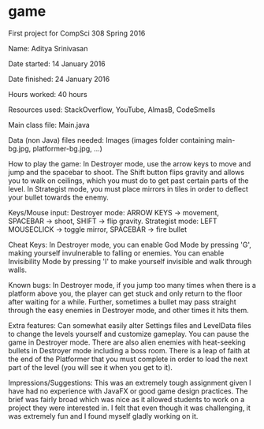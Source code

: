 # game
First project for CompSci 308 Spring 2016

Name: Aditya Srinivasan

Date started: 14 January 2016

Date finished: 24 January 2016

Hours worked: 40 hours

Resources used: StackOverflow, YouTube, AlmasB, CodeSmells

Main class file: Main.java

Data (non Java) files needed: Images (images folder containing main-bg.jpg, platformer-bg.jpg, ...)

How to play the game: In Destroyer mode, use the arrow keys to move and jump and the spacebar to shoot. The Shift button flips gravity and allows you to walk on ceilings, which you must do to get past certain parts of the level. In Strategist mode, you must place mirrors in tiles in order to deflect your bullet towards the enemy.

Keys/Mouse input: Destroyer mode: ARROW KEYS -> movement, SPACEBAR -> shoot, SHIFT -> flip gravity.
Strategist mode: LEFT MOUSECLICK -> toggle mirror, SPACEBAR -> fire bullet

Cheat Keys: In Destroyer mode, you can enable God Mode by pressing 'G', making yourself invulnerable to falling or enemies. You can enable Invisibility Mode by pressing 'I' to make yourself invisible and walk through walls.

Known bugs: In Destroyer mode, if you jump too many times when there is a platform above you, the player can get stuck and only return to the floor after waiting for a while. Further, sometimes a bullet may pass straight through the easy enemies in Destroyer mode, and other times it hits them.

Extra features: Can somewhat easily alter Settings files and LevelData files to change the levels yourself and customize gameplay. You can pause the game in Destroyer mode. There are also alien enemies with heat-seeking bullets in Destroyer mode including a boss room. There is a leap of faith at the end of the Platformer that you must complete in order to load the next part of the level (you will see it when you get to it).

Impressions/Suggestions: This was an extremely tough assignment given I have had no experience with JavaFX or good game design practices. The brief was fairly broad which was nice as it allowed students to work on a project they were interested in. I felt that even though it was challenging, it was extremely fun and I found myself gladly working on it.
